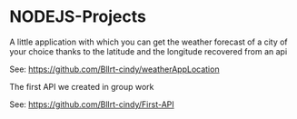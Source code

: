 # NODEJS-Projects

A little application with which you can get the weather forecast of a city of your choice thanks to the latitude and the longitude recovered from an api

See: https://github.com/Bllrt-cindy/weatherAppLocation


The first API we created in group work

See: https://github.com/Bllrt-cindy/First-API
